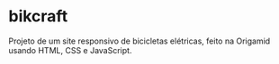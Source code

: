 # bikcraft
Projeto de um site responsivo de bicicletas elétricas, feito na Origamid usando HTML, CSS e JavaScript.
